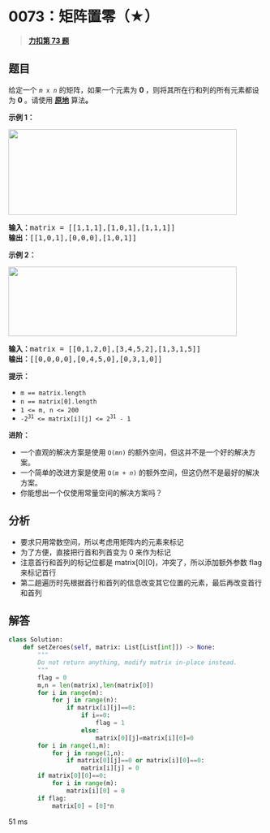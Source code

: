 # 0073：矩阵置零（★）


> <u>**[力扣第 73 题](https://leetcode.cn/problems/set-matrix-zeroes/)**</u>

## 题目

<p>给定一个 <code><em>m</em> x <em>n</em></code> 的矩阵，如果一个元素为 <strong>0 </strong>，则将其所在行和列的所有元素都设为 <strong>0</strong> 。请使用 <strong><a href="http://baike.baidu.com/item/%E5%8E%9F%E5%9C%B0%E7%AE%97%E6%B3%95" target="_blank">原地</a></strong> 算法<strong>。</strong></p>

<ul>
</ul>



<p><strong>示例 1：</strong></p>
<img alt="" src="https://assets.leetcode.com/uploads/2020/08/17/mat1.jpg" style="width: 450px; height: 169px;" />
<pre>
<strong>输入：</strong>matrix = [[1,1,1],[1,0,1],[1,1,1]]
<strong>输出：</strong>[[1,0,1],[0,0,0],[1,0,1]]
</pre>

<p><strong>示例 2：</strong></p>
<img alt="" src="https://assets.leetcode.com/uploads/2020/08/17/mat2.jpg" style="width: 450px; height: 137px;" />
<pre>
<strong>输入：</strong>matrix = [[0,1,2,0],[3,4,5,2],[1,3,1,5]]
<strong>输出：</strong>[[0,0,0,0],[0,4,5,0],[0,3,1,0]]
</pre>



<p><strong>提示：</strong></p>

<ul>
<li><code>m == matrix.length</code></li>
<li><code>n == matrix[0].length</code></li>
<li><code>1 &lt;= m, n &lt;= 200</code></li>
<li><code>-2<sup>31</sup> &lt;= matrix[i][j] &lt;= 2<sup>31</sup> - 1</code></li>
</ul>



<p><strong>进阶：</strong></p>

<ul>
<li>一个直观的解决方案是使用  <code>O(<em>m</em><em>n</em>)</code> 的额外空间，但这并不是一个好的解决方案。</li>
<li>一个简单的改进方案是使用 <code>O(<em>m</em> + <em>n</em>)</code> 的额外空间，但这仍然不是最好的解决方案。</li>
<li>你能想出一个仅使用常量空间的解决方案吗？</li>
</ul>


## 分析

- 要求只用常数空间，所以考虑用矩阵内的元素来标记
- 为了方便，直接把行首和列首变为 0 来作为标记
- 注意首行和首列的标记位都是 matrix[0][0]，冲突了，所以添加额外参数 flag 来标记首行
- 第二趟遍历时先根据首行和首列的信息改变其它位置的元素，最后再改变首行和首列

## 解答

```python
class Solution:
    def setZeroes(self, matrix: List[List[int]]) -> None:
        """
        Do not return anything, modify matrix in-place instead.
        """
        flag = 0
        m,n = len(matrix),len(matrix[0])
        for i in range(m):
            for j in range(n):
                if matrix[i][j]==0:
                    if i==0:
                        flag = 1
                    else:
                        matrix[0][j]=matrix[i][0]=0
        for i in range(1,m):
            for j in range(1,n):
                if matrix[0][j]==0 or matrix[i][0]==0:
                    matrix[i][j] = 0
        if matrix[0][0]==0:
            for i in range(m):
                matrix[i][0] = 0
        if flag:
            matrix[0] = [0]*n
```
51 ms
